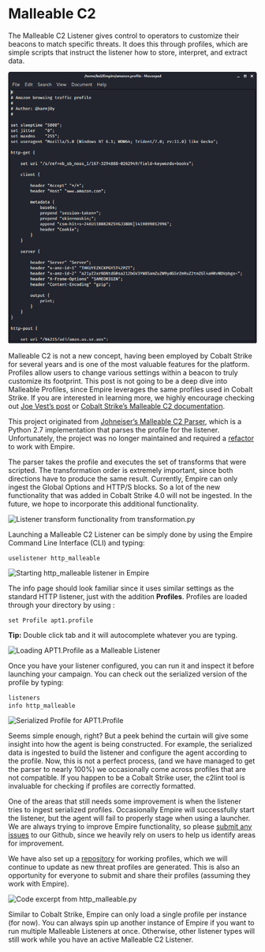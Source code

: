 # Malleable C2

The Malleable C2 Listener gives control to operators to customize their beacons to match specific threats. It does this through profiles, which are simple scripts that instruct the listener how to store, interpret, and extract data.

![Malleable profile for Amazon](../.gitbook/assets/image%20%282%29.png)

Malleable C2 is not a new concept, having been employed by Cobalt Strike for several years and is one of the most valuable features for the platform. Profiles allow users to change various settings within a beacon to truly customize its footprint. This post is not going to be a deep dive into Malleable Profiles, since Empire leverages the same profiles used in Cobalt Strike. If you are interested in learning more, we highly encourage checking out [Joe Vest’s post](https://posts.specterops.io/a-deep-dive-into-cobalt-strike-malleable-c2-6660e33b0e0b) or [Cobalt Strike’s Malleable C2 documentation](https://www.cobaltstrike.com/help-malleable-c2).

This project originated from [Johneiser’s Malleable C2 Parser](https://github.com/johneiser/MalleableC2Parser), which is a Python 2.7 implementation that parses the profile for the listener. Unfortunately, the project was no longer maintained and required a [refactor](https://github.com/BC-SECURITY/MalleableC2Parser) to work with Empire.

The parser takes the profile and executes the set of transforms that were scripted. The transformation order is extremely important, since both directions have to produce the same result. Currently, Empire can only ingest the Global Options and HTTP/S blocks. So a lot of the new functionality that was added in Cobalt Strike 4.0 will not be ingested. In the future, we hope to incorporate this additional functionality.

![Listener transform functionality from transformation.py](https://i1.wp.com/www.bc-security.org/wp-content/uploads/2020/09/Screenshot_2020-09-06_21-14-54.png?resize=586%2C324&ssl=1)

Launching a Malleable C2 Listener can be simply done by using the Empire Command Line Interface \(CLI\) and typing:

```text
uselistener http_malleable
```

![Starting http\_malleable listener in Empire](https://i1.wp.com/www.bc-security.org/wp-content/uploads/2020/09/Screenshot_2020-09-06_21-11-10.png?resize=1170%2C668&ssl=1)

The info page should look familiar since it uses similar settings as the standard HTTP listener, just with the addition **Profiles**. Profiles are loaded through your directory by using :

```text
set Profile apt1.profile
```

**Tip:** Double click tab and it will autocomplete whatever you are typing.

![Loading APT1.Profile as a Malleable Listener](https://i0.wp.com/www.bc-security.org/wp-content/uploads/2020/09/Screenshot_2020-09-06_21-11-46.png?resize=1170%2C392&ssl=1)

Once you have your listener configured, you can run it and inspect it before launching your campaign. You can check out the serialized version of the profile by typing:

```text
listeners
info http_malleable
```

![Serialized Profile for APT1.Profile](https://i0.wp.com/www.bc-security.org/wp-content/uploads/2020/09/Screenshot_2020-09-06_21-12-25.png?resize=1170%2C749&ssl=1)

Seems simple enough, right? But a peek behind the curtain will give some insight into how the agent is being constructed. For example, the serialized data is ingested to build the listener and configure the agent according to the profile. Now, this is not a perfect process, \(and we have managed to get the parser to nearly 100%\) we occasionally come across profiles that are not compatible. If you happen to be a Cobalt Strike user, the c2lint tool is invaluable for checking if profiles are correctly formatted.

One of the areas that still needs some improvement is when the listener tries to ingest serialized profiles. Occasionally Empire will successfully start the listener, but the agent will fail to properly stage when using a launcher. We are always trying to improve Empire functionality, so please [submit any issues](https://github.com/BC-SECURITY/Empire/issues) to our Github, since we heavily rely on users to help us identify areas for improvement.

We have also set up a [repository](http://[https://github.com/BC-SECURITY/Malleable-C2-Profiles) for working profiles, which we will continue to update as new threat profiles are generated. This is also an opportunity for everyone to submit and share their profiles \(assuming they work with Empire\).

![Code excerpt from http\_malleable.py](https://i1.wp.com/www.bc-security.org/wp-content/uploads/2020/09/Screenshot_2020-09-06_21-15-26.png?resize=944%2C523&ssl=1)

Similar to Cobalt Strike, Empire can only load a single profile per instance \(for now\). You can always spin up another instance of Empire if you want to run multiple Malleable Listeners at once. Otherwise, other listener types will still work while you have an active Malleable C2 Listener.

